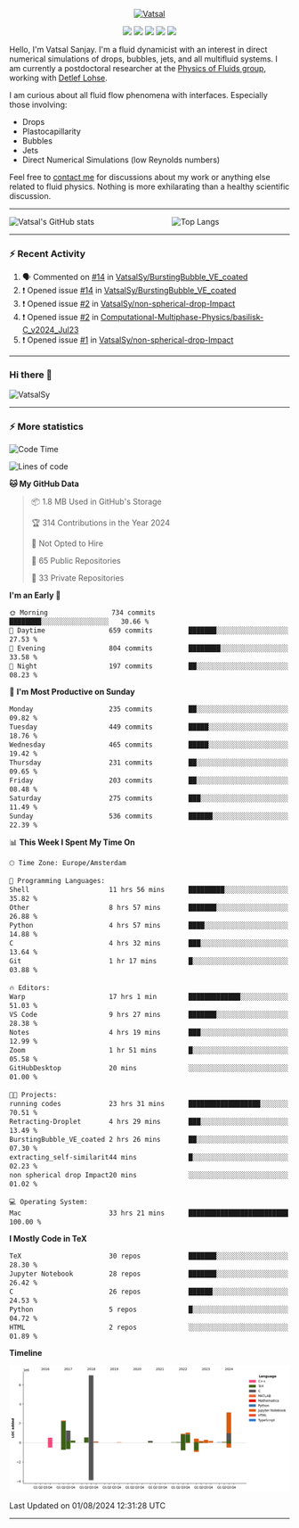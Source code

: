 <center>

[<img alt="Vatsal" width="200px" src="https://www.dropbox.com/s/dxyybgtblo8er6h/Logo_Vatsal_Vector.png?raw=1">](https://www.vatsalsanjay.com)

[<img src="https://img.shields.io/badge/googlescholar-4285F4?&style=for-the-badge&logo=googlescholar&logoColor=white">](https://scholar.google.com/citations?hl=en&user=67aQviYAAAAJ)
[<img src="https://img.shields.io/static/v1.svg?&style=for-the-badge&logo=ResearchGate&label=&message=ResearchGate&logoColor=white&color=green">](https://www.researchgate.net/profile/Vatsal-Sanjay-2)
[<img src="https://img.shields.io/badge/twitter-1DA1F2?&style=for-the-badge&logo=twitter&logoColor=white">](https://twitter.com/VatsalSanjay)
[<img src="https://img.shields.io/badge/linkedin-0A66C2?&style=for-the-badge&logo=linkedin">](https://www.linkedin.com/in/vatsalsanjay/)
[<img src="https://img.shields.io/badge/orcid-A6CE39?&style=for-the-badge&logo=orcid&logoColor=white">](https://orcid.org/0000-0002-4293-6099)

</center>

Hello, I'm Vatsal Sanjay. I'm a fluid dynamicist with an interest in direct numerical simulations of drops, bubbles, jets, and all multifluid systems. I am currently a postdoctoral researcher at the [Physics of Fluids group](https://pof.tnw.utwente.nl), working with [Detlef Lohse](https://en.wikipedia.org/wiki/Detlef_Lohse). 

I am curious about all fluid flow phenomena with interfaces. Especially those involving:

- Drops
- Plastocapillarity
- Bubbles
- Jets
- Direct Numerical Simulations (low Reynolds numbers)

Feel free to [contact me](mailto:contact@vatsalsanjay.com) for discussions about my work or anything else related to fluid physics. Nothing is more exhilarating than a healthy scientific discussion.

<!-- ![Vatsal's GitHub stats](https://github-readme-stats-xi-wine-74.vercel.app/api?username=VatsalSy&show_icons=true&theme=vision-friendly-dark)

![Top Langs](https://github-readme-stats-xi-wine-74.vercel.app/api/top-langs/?username=VatsalSy&layout=compact&theme=vision-friendly-dark) -->

---
<div style="display: flex; justify-content: space-between;">
    <img src="https://github-readme-stats-xi-wine-74.vercel.app/api?username=VatsalSy&show_icons=true&theme=vision-friendly-dark" alt="Vatsal's GitHub stats" style="width: 55%;">
    <img src="https://github-readme-stats-xi-wine-74.vercel.app/api/top-langs/?username=VatsalSy&layout=compact&theme=vision-friendly-dark" alt="Top Langs" style="width: 42%;">
</div>

---

### :zap: Recent Activity

<!--START_SECTION:activity-->
1. 🗣 Commented on [#14](https://github.com/VatsalSy/BurstingBubble_VE_coated/issues/14#issuecomment-2261554103) in [VatsalSy/BurstingBubble_VE_coated](https://github.com/VatsalSy/BurstingBubble_VE_coated)
2. ❗ Opened issue [#14](https://github.com/VatsalSy/BurstingBubble_VE_coated/issues/14) in [VatsalSy/BurstingBubble_VE_coated](https://github.com/VatsalSy/BurstingBubble_VE_coated)
3. ❗ Opened issue [#2](https://github.com/VatsalSy/non-spherical-drop-Impact/issues/2) in [VatsalSy/non-spherical-drop-Impact](https://github.com/VatsalSy/non-spherical-drop-Impact)
4. ❗ Opened issue [#2](https://github.com/Computational-Multiphase-Physics/basilisk-C_v2024_Jul23/issues/2) in [Computational-Multiphase-Physics/basilisk-C_v2024_Jul23](https://github.com/Computational-Multiphase-Physics/basilisk-C_v2024_Jul23)
5. ❗ Opened issue [#1](https://github.com/VatsalSy/non-spherical-drop-Impact/issues/1) in [VatsalSy/non-spherical-drop-Impact](https://github.com/VatsalSy/non-spherical-drop-Impact)
<!--END_SECTION:activity-->
---

### Hi there 👋
<p align="left"> <img src="https://komarev.com/ghpvc/?username=VatsalSy&label=Profile%20views&color=orange&style=for-the-badge" alt="VatsalSy" /> </p>

---
### :zap: More statistics

<!--START_SECTION:waka-->
![Code Time](http://img.shields.io/badge/Code%20Time-50%20hrs%2031%20mins-blue)

![Lines of code](https://img.shields.io/badge/From%20Hello%20World%20I%27ve%20Written-18.4%20million%20lines%20of%20code-blue)

**🐱 My GitHub Data** 

> 📦 1.8 MB Used in GitHub's Storage 
 > 
> 🏆 314 Contributions in the Year 2024
 > 
> 🚫 Not Opted to Hire
 > 
> 📜 65 Public Repositories 
 > 
> 🔑 33 Private Repositories 
 > 
**I'm an Early 🐤** 

```text
🌞 Morning                734 commits         ████████░░░░░░░░░░░░░░░░░   30.66 % 
🌆 Daytime                659 commits         ███████░░░░░░░░░░░░░░░░░░   27.53 % 
🌃 Evening                804 commits         ████████░░░░░░░░░░░░░░░░░   33.58 % 
🌙 Night                  197 commits         ██░░░░░░░░░░░░░░░░░░░░░░░   08.23 % 
```
📅 **I'm Most Productive on Sunday** 

```text
Monday                   235 commits         ██░░░░░░░░░░░░░░░░░░░░░░░   09.82 % 
Tuesday                  449 commits         █████░░░░░░░░░░░░░░░░░░░░   18.76 % 
Wednesday                465 commits         █████░░░░░░░░░░░░░░░░░░░░   19.42 % 
Thursday                 231 commits         ██░░░░░░░░░░░░░░░░░░░░░░░   09.65 % 
Friday                   203 commits         ██░░░░░░░░░░░░░░░░░░░░░░░   08.48 % 
Saturday                 275 commits         ███░░░░░░░░░░░░░░░░░░░░░░   11.49 % 
Sunday                   536 commits         ██████░░░░░░░░░░░░░░░░░░░   22.39 % 
```


📊 **This Week I Spent My Time On** 

```text
🕑︎ Time Zone: Europe/Amsterdam

💬 Programming Languages: 
Shell                    11 hrs 56 mins      █████████░░░░░░░░░░░░░░░░   35.82 % 
Other                    8 hrs 57 mins       ███████░░░░░░░░░░░░░░░░░░   26.88 % 
Python                   4 hrs 57 mins       ████░░░░░░░░░░░░░░░░░░░░░   14.88 % 
C                        4 hrs 32 mins       ███░░░░░░░░░░░░░░░░░░░░░░   13.64 % 
Git                      1 hr 17 mins        █░░░░░░░░░░░░░░░░░░░░░░░░   03.88 % 

🔥 Editors: 
Warp                     17 hrs 1 min        █████████████░░░░░░░░░░░░   51.03 % 
VS Code                  9 hrs 27 mins       ███████░░░░░░░░░░░░░░░░░░   28.38 % 
Notes                    4 hrs 19 mins       ███░░░░░░░░░░░░░░░░░░░░░░   12.99 % 
Zoom                     1 hr 51 mins        █░░░░░░░░░░░░░░░░░░░░░░░░   05.58 % 
GitHubDesktop            20 mins             ░░░░░░░░░░░░░░░░░░░░░░░░░   01.00 % 

🐱‍💻 Projects: 
running codes            23 hrs 31 mins      ██████████████████░░░░░░░   70.51 % 
Retracting-Droplet       4 hrs 29 mins       ███░░░░░░░░░░░░░░░░░░░░░░   13.49 % 
BurstingBubble_VE_coated 2 hrs 26 mins       ██░░░░░░░░░░░░░░░░░░░░░░░   07.30 % 
extracting_self-similarit44 mins             █░░░░░░░░░░░░░░░░░░░░░░░░   02.23 % 
non spherical drop Impact20 mins             ░░░░░░░░░░░░░░░░░░░░░░░░░   01.02 % 

💻 Operating System: 
Mac                      33 hrs 21 mins      █████████████████████████   100.00 % 
```

**I Mostly Code in TeX** 

```text
TeX                      30 repos            ███████░░░░░░░░░░░░░░░░░░   28.30 % 
Jupyter Notebook         28 repos            ███████░░░░░░░░░░░░░░░░░░   26.42 % 
C                        26 repos            ██████░░░░░░░░░░░░░░░░░░░   24.53 % 
Python                   5 repos             █░░░░░░░░░░░░░░░░░░░░░░░░   04.72 % 
HTML                     2 repos             ░░░░░░░░░░░░░░░░░░░░░░░░░   01.89 % 
```



**Timeline**

![Lines of Code chart](https://raw.githubusercontent.com/VatsalSy/VatsalSy/main/assets/bar_graph.png)


 Last Updated on 01/08/2024 12:31:28 UTC
<!--END_SECTION:waka-->
---
